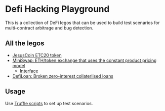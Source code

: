 # Defi Hacking Playground

This is a collection of DeFi legos that can be used to build test scenarios for multi-contract arbitrage and bug detection.

## All the legos

- [JesusCoin ETC20 token](contracts/JesusCoin.sol)
- [MiniSwap: ETH/token exchange that uses the constant product pricing model](contracts/MiniSwapExchange.sol)
  - [Interface](contracts/IMiniSwapExchange.sol)
- [DefiLoan: Broken zero-interest collaterlised loans](contracts/DefiLoans.sol)

## Usage

Use [Truffle scripts](https://www.trufflesuite.com/docs/truffle/getting-started/writing-external-scripts) to set up test scenarios.

